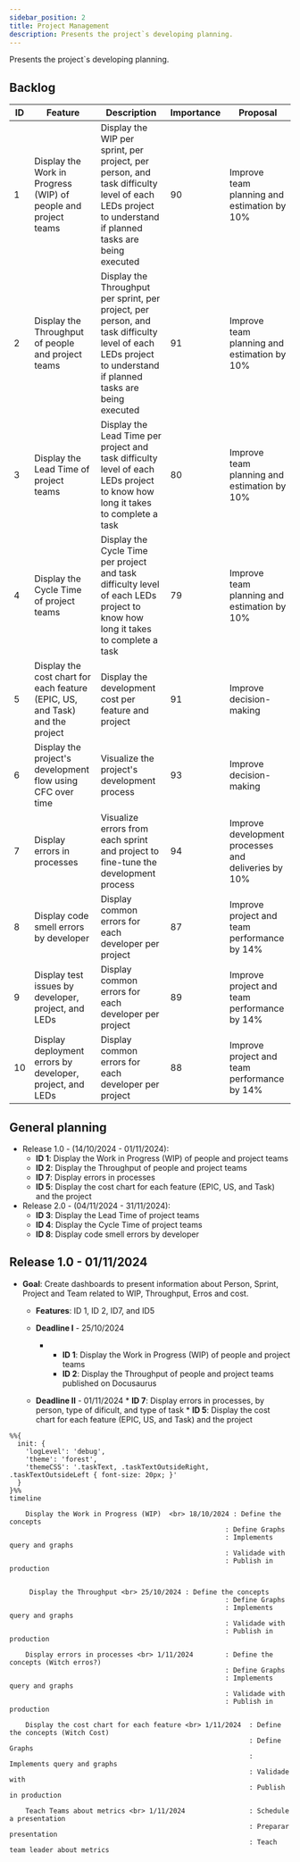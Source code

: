 ```yaml
---
sidebar_position: 2
title: Project Management
description: Presents the project`s developing planning.
---
```

Presents the project`s developing planning.

## Backlog

| ID  | Feature |Description  | Importance | Proposal|
|--- | ------- |------------ | ---------- | ------- |
| 1   | Display the Work in Progress (WIP) of people and project teams | Display the WIP per sprint, per project, per person, and task difficulty level of each LEDs project to understand if planned tasks are being executed | 90         | Improve team planning and estimation by 10%    |
| 2   | Display the Throughput of people and project teams            | Display the Throughput per sprint, per project, per person, and task difficulty level of each LEDs project to understand if planned tasks are being executed | 91         | Improve team planning and estimation by 10%    |
| 3   | Display the Lead Time of project teams                        | Display the Lead Time per project and task difficulty level of each LEDs project to know how long it takes to complete a task                     | 80         | Improve team planning and estimation by 10%    |
| 4   | Display the Cycle Time of project teams                       | Display the Cycle Time per project and task difficulty level of each LEDs project to know how long it takes to complete a task                     | 79         | Improve team planning and estimation by 10%    |
| 5   | Display the cost chart for each feature (EPIC, US, and Task) and the project | Display the development cost per feature and project                                                                                              | 91         | Improve decision-making                        |
| 6   | Display the project's development flow using CFC over time    | Visualize the project's development process                                                                                                       | 93         | Improve decision-making                        |
| 7   | Display errors in processes                                   | Visualize errors from each sprint and project to fine-tune the development process                                                                | 94         | Improve development processes and deliveries by 10% |
| 8   | Display code smell errors by developer                        | Display common errors for each developer per project                                                                                              | 87         | Improve project and team performance by 14%    |
| 9   | Display test issues by developer, project, and LEDs           | Display common errors for each developer per project                                                                                              | 89         | Improve project and team performance by 14%    |
| 10  | Display deployment errors by developer, project, and LEDs     | Display common errors for each developer per project                                                                                              | 88         | Improve project and team performance by 14%    |

## General planning

* Release 1.0 - (14/10/2024 - 01/11/2024): 
    * **ID 1**: Display the Work in Progress (WIP) of people and project teams
    * **ID 2**: Display the Throughput of people and project teams 
    * **ID 7**: Display errors in processes 
    * **ID 5**: Display the cost chart for each feature (EPIC, US, and Task) and the project  
* Release 2.0 - (04/11/2024 - 31/11/2024): 
    * **ID 3**: Display the Lead Time of project teams  
    * **ID 4**: Display the Cycle Time of project teams  
    * **ID 8**: Display code smell errors by developer


## Release 1.0 - 01/11/2024

* **Goal**: Create dashboards to present information about Person, Sprint, Project and Team related to WIP, Throughput, Erros and cost. 

  * **Features**: ID 1, ID 2, ID7, and ID5

  * **Deadline I**  - 25/10/2024 
      * * **ID 1**: Display the Work in Progress (WIP) of people and project teams
        * **ID 2**: Display the Throughput of people and project teams published on Docusaurus  
  * **Deadline II** - 01/11/2024 
        * **ID 7**: Display errors in processes, by person, type of dificult, and type of task
        * **ID 5**: Display the cost chart for each feature (EPIC, US, and Task) and the project 

```mermaid
%%{
  init: {
    'logLevel': 'debug',
    'theme': 'forest',
    'themeCSS': '.taskText, .taskTextOutsideRight, .taskTextOutsideLeft { font-size: 20px; }'
  }
}%%
timeline
   
    Display the Work in Progress (WIP)  <br> 18/10/2024 : Define the concepts 
                                                      : Define Graphs
                                                      : Implements query and graphs
                                                      : Validade with 
                                                      : Publish in production


     Display the Throughput <br> 25/10/2024 : Define the concepts 
                                                      : Define Graphs
                                                      : Implements query and graphs
                                                      : Validade with 
                                                      : Publish in production

    Display errors in processes <br> 1/11/2024        : Define the concepts (Witch erros?) 
                                                      : Define Graphs
                                                      : Implements query and graphs
                                                      : Validade with 
                                                      : Publish in production

    Display the cost chart for each feature <br> 1/11/2024  : Define the concepts (Witch Cost) 
                                                            : Define Graphs
                                                            : Implements query and graphs
                                                            : Validade with 
                                                            : Publish in production

    Teach Teams about metrics <br> 1/11/2024                : Schedule a presentation
                                                            : Preparar presentation
                                                            : Teach team leader about metrics

```